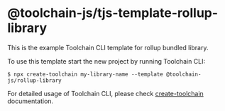 # @toolchain-js/tjs-template-rollup-library

This is the example Toolchain CLI template for rollup bundled library.

To use this template start the new project by running Toolchain CLI: 

```shell
$ npx create-toolchain my-library-name --template @toolchain-js/rollup-library
```

For detailed usage of Toolchain CLI, please check [create-toolchain](https://github.com/Toolchain-JS/create-toolchain) 
documentation.
